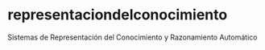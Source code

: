 # representaciondelconocimiento
Sistemas de Representación del Conocimiento y Razonamiento Automático
